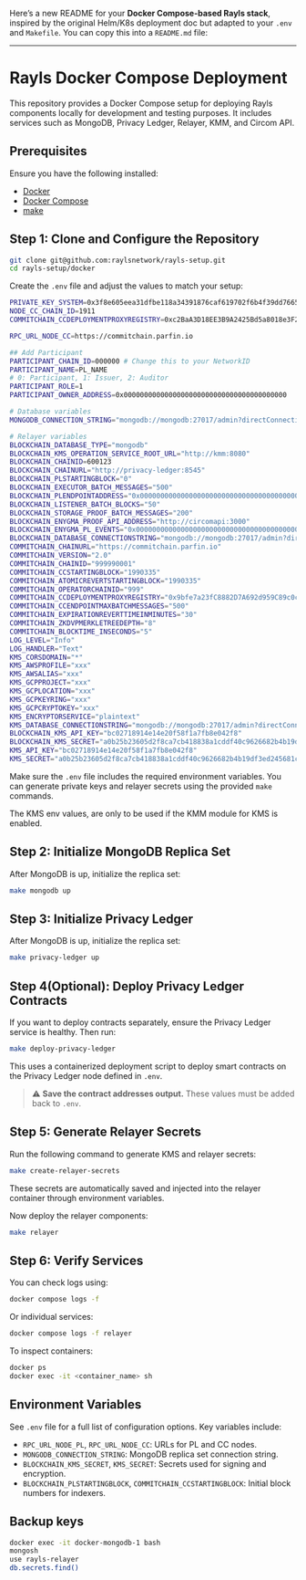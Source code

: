 Here’s a new README for your **Docker Compose-based Rayls stack**, inspired by the original Helm/K8s deployment doc but adapted to your `.env` and `Makefile`. You can copy this into a `README.md` file:

---

# Rayls Docker Compose Deployment

This repository provides a Docker Compose setup for deploying Rayls components locally for development and testing purposes. It includes services such as MongoDB, Privacy Ledger, Relayer, KMM, and Circom API.

## Prerequisites

Ensure you have the following installed:

* [Docker](https://www.docker.com/)
* [Docker Compose](https://docs.docker.com/compose/)
* [make](https://www.gnu.org/software/make/)

## Step 1: Clone and Configure the Repository

```bash
git clone git@github.com:raylsnetwork/rayls-setup.git
cd rayls-setup/docker
```

Create the `.env` file and adjust the values to match your setup:

```bash
PRIVATE_KEY_SYSTEM=0x3f8e605eea31dfbe118a34391876caf619702f6b4f39dd7665db4ca7609322cb
NODE_CC_CHAIN_ID=1911
COMMITCHAIN_CCDEPLOYMENTPROXYREGISTRY=0xc2BaA3D18EE3B9A2425Bd5a8018e3F2f1171cDd2

RPC_URL_NODE_CC=https://commitchain.parfin.io

## Add Participant
PARTICIPANT_CHAIN_ID=000000 # Change this to your NetworkID
PARTICIPANT_NAME=PL_NAME
# 0: Participant, 1: Issuer, 2: Auditor
PARTICIPANT_ROLE=1
PARTICIPANT_OWNER_ADDRESS=0x0000000000000000000000000000000000000000

# Database variables
MONGODB_CONNECTION_STRING="mongodb://mongodb:27017/admin?directConnection=true&replicaSet=rs0"

# Relayer variables
BLOCKCHAIN_DATABASE_TYPE="mongodb"
BLOCKCHAIN_KMS_OPERATION_SERVICE_ROOT_URL="http://kmm:8080"
BLOCKCHAIN_CHAINID=600123
BLOCKCHAIN_CHAINURL="http://privacy-ledger:8545"
BLOCKCHAIN_PLSTARTINGBLOCK="0"
BLOCKCHAIN_EXECUTOR_BATCH_MESSAGES="500"
BLOCKCHAIN_PLENDPOINTADDRESS="0x0000000000000000000000000000000000000000"
BLOCKCHAIN_LISTENER_BATCH_BLOCKS="50"
BLOCKCHAIN_STORAGE_PROOF_BATCH_MESSAGES="200"
BLOCKCHAIN_ENYGMA_PROOF_API_ADDRESS="http://circomapi:3000"
BLOCKCHAIN_ENYGMA_PL_EVENTS="0x0000000000000000000000000000000000000000"
BLOCKCHAIN_DATABASE_CONNECTIONSTRING="mongodb://mongodb:27017/admin?directConnection=true&replicaSet=rs0"
COMMITCHAIN_CHAINURL="https://commitchain.parfin.io"
COMMITCHAIN_VERSION="2.0"
COMMITCHAIN_CHAINID="999990001"
COMMITCHAIN_CCSTARTINGBLOCK="1990335"
COMMITCHAIN_ATOMICREVERTSTARTINGBLOCK="1990335"
COMMITCHAIN_OPERATORCHAINID="999"
COMMITCHAIN_CCDEPLOYMENTPROXYREGISTRY="0x9bfe7a23fC8882D7A692d959C89c0c2A7266bfED"
COMMITCHAIN_CCENDPOINTMAXBATCHMESSAGES="500"
COMMITCHAIN_EXPIRATIONREVERTTIMEINMINUTES="30"
COMMITCHAIN_ZKDVPMERKLETREEDEPTH="8"
COMMITCHAIN_BLOCKTIME_INSECONDS="5"
LOG_LEVEL="Info"
LOG_HANDLER="Text"
KMS_CORSDOMAIN="*"
KMS_AWSPROFILE="xxx"
KMS_AWSALIAS="xxx"
KMS_GCPPROJECT="xxx"
KMS_GCPLOCATION="xxx"
KMS_GCPKEYRING="xxx"
KMS_GCPCRYPTOKEY="xxx"
KMS_ENCRYPTORSERVICE="plaintext"
KMS_DATABASE_CONNECTIONSTRING="mongodb://mongodb:27017/admin?directConnection=true&replicaSet=rs0"
BLOCKCHAIN_KMS_API_KEY="bc02718914e14e20f58f1a7fb8e042f8"
BLOCKCHAIN_KMS_SECRET="a0b25b23605d2f8ca7cb418838a1cddf40c9626682b4b19df3ed245681cc6a5a"
KMS_API_KEY="bc02718914e14e20f58f1a7fb8e042f8"
KMS_SECRET="a0b25b23605d2f8ca7cb418838a1cddf40c9626682b4b19df3ed245681cc6a5a"
```

Make sure the `.env` file includes the required environment variables. You can generate private keys and relayer secrets using the provided `make` commands.

The KMS env values, are only to be used if the KMM module for KMS is enabled.

## Step 2: Initialize MongoDB Replica Set

After MongoDB is up, initialize the replica set:

```bash
make mongodb up
```

## Step 3: Initialize Privacy Ledger

After MongoDB is up, initialize the replica set:

```bash
make privacy-ledger up
```

## Step 4(Optional): Deploy Privacy Ledger Contracts

If you want to deploy contracts separately, ensure the Privacy Ledger service is healthy. Then run:

```bash
make deploy-privacy-ledger
```

This uses a containerized deployment script to deploy smart contracts on the Privacy Ledger node defined in `.env`.

> ⚠️ **Save the contract addresses output.** These values must be added back to `.env`.

## Step 5: Generate Relayer Secrets

Run the following command to generate KMS and relayer secrets:

```bash
make create-relayer-secrets
```

These secrets are automatically saved and injected into the relayer container through environment variables.

Now deploy the relayer components:

```bash
make relayer
```

## Step 6: Verify Services

You can check logs using:

```bash
docker compose logs -f
```

Or individual services:

```bash
docker compose logs -f relayer
```

To inspect containers:

```bash
docker ps
docker exec -it <container_name> sh
```

## Environment Variables

See `.env` file for a full list of configuration options. Key variables include:

* `RPC_URL_NODE_PL`, `RPC_URL_NODE_CC`: URLs for PL and CC nodes.
* `MONGODB_CONNECTION_STRING`: MongoDB replica set connection string.
* `BLOCKCHAIN_KMS_SECRET`, `KMS_SECRET`: Secrets used for signing and encryption.
* `BLOCKCHAIN_PLSTARTINGBLOCK`, `COMMITCHAIN_CCSTARTINGBLOCK`: Initial block numbers for indexers.

## Backup keys

```bash
docker exec -it docker-mongodb-1 bash
mongosh
use rayls-relayer
db.secrets.find()
```
